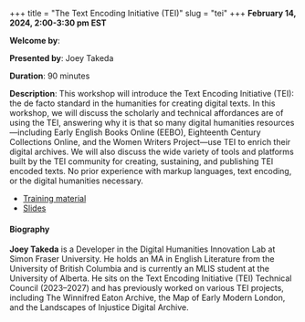 +++
title = "The Text Encoding Initiative (TEI)"
slug = "tei"
+++
**February 14, 2024, 2:00-3:30 pm EST**

**Welcome by**: 

**Presented by**: Joey Takeda

**Duration**: 90 minutes

**Description**: This workshop will introduce the Text Encoding Initiative (TEI): the de facto standard in the
humanities for creating digital texts. In this workshop, we will discuss the scholarly and technical
affordances are of using the TEI, answering why it is that so many digital humanities resources—including
Early English Books Online (EEBO), Eighteenth Century Collections Online, and the Women Writers Project—use
TEI to enrich their digital archives. We will also discuss the wide variety of tools and platforms built by
the TEI community for creating, sustaining, and publishing TEI encoded texts. No prior experience with markup
languages, text encoding, or the digital humanities necessary.

* [Training material](https://www.sfu.ca/~takeda/teiworkshop/)
* [Slides](https://www.sfu.ca/~takeda/teiworkshop/2024-02-14/index.html)

#### Biography

**Joey Takeda** is a Developer in the Digital
Humanities Innovation Lab at Simon Fraser University.
He holds an MA in English Literature from the University of British
Columbia and is currently an MLIS student at the University of Alberta.
He sits on the Text Encoding Initiative (TEI) Technical Council
(2023–2027) and has previously worked on various TEI projects,
including The Winnifred Eaton Archive, the Map of Early
Modern London, and the Landscapes of Injustice Digital Archive.
